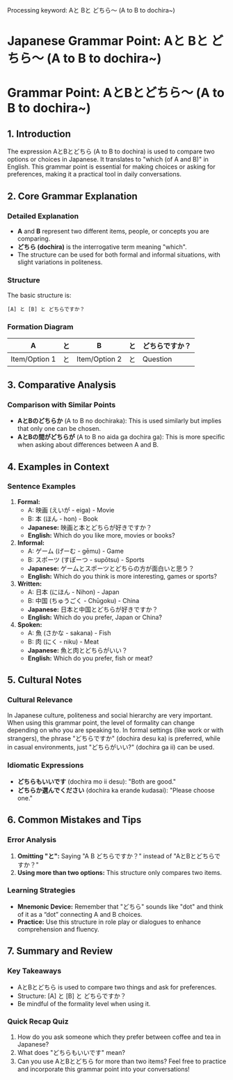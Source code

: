 Processing keyword: Aと Bと どちら～ (A to B to dochira~)
# Japanese Grammar Point: Aと Bと どちら～ (A to B to dochira~)
# Grammar Point: AとBとどちら～ (A to B to dochira~)
## 1. Introduction
The expression AとBとどちら (A to B to dochira) is used to compare two options or choices in Japanese. It translates to "which (of A and B)" in English. This grammar point is essential for making choices or asking for preferences, making it a practical tool in daily conversations.
## 2. Core Grammar Explanation
### Detailed Explanation
- **A** and **B** represent two different items, people, or concepts you are comparing.
- **どちら (dochira)** is the interrogative term meaning "which".
- The structure can be used for both formal and informal situations, with slight variations in politeness.
### Structure
The basic structure is:
```
[A] と [B] と どちらですか？
```
### Formation Diagram
| A          | と | B          | と | どちらですか？ |
|------------|---|------------|---|-----------------|
| Item/Option 1 | と | Item/Option 2 | と | Question |
## 3. Comparative Analysis
### Comparison with Similar Points
- **AとBのどちらか** (A to B no dochiraka): This is used similarly but implies that only one can be chosen. 
- **AとBの間がどちらが** (A to B no aida ga dochira ga): This is more specific when asking about differences between A and B.
## 4. Examples in Context
### Sentence Examples
1. **Formal:**
   - A: 映画 (えいが - eiga) - Movie
   - B: 本 (ほん - hon) - Book
   - **Japanese:** 映画と本とどちらが好きですか？
   - **English:** Which do you like more, movies or books?
2. **Informal:**
   - A: ゲーム (げーむ - gēmu) - Game
   - B: スポーツ (すぽーつ - supōtsu) - Sports
   - **Japanese:** ゲームとスポーツとどちらの方が面白いと思う？
   - **English:** Which do you think is more interesting, games or sports?
3. **Written:**
   - A: 日本 (にほん - Nihon) - Japan
   - B: 中国 (ちゅうごく - Chūgoku) - China
   - **Japanese:** 日本と中国とどちらが好きですか？
   - **English:** Which do you prefer, Japan or China?
4. **Spoken:**
   - A: 魚 (さかな - sakana) - Fish
   - B: 肉 (にく - niku) - Meat
   - **Japanese:** 魚と肉とどちらがいい？
   - **English:** Which do you prefer, fish or meat?
## 5. Cultural Notes
### Cultural Relevance
In Japanese culture, politeness and social hierarchy are very important. When using this grammar point, the level of formality can change depending on who you are speaking to. In formal settings (like work or with strangers), the phrase "どちらですか" (dochira desu ka) is preferred, while in casual environments, just "どちらがいい?" (dochira ga ii) can be used.
### Idiomatic Expressions
- **どちらもいいです** (dochira mo ii desu): "Both are good."
- **どちらか選んでください** (dochira ka erande kudasai): "Please choose one."
## 6. Common Mistakes and Tips
### Error Analysis
1. **Omitting "と":** Saying "A B どちらですか？" instead of "AとBとどちらですか？"
2. **Using more than two options:** This structure only compares two items.
### Learning Strategies
- **Mnemonic Device:** Remember that "どちら" sounds like "dot" and think of it as a “dot” connecting A and B choices.
- **Practice:** Use this structure in role play or dialogues to enhance comprehension and fluency.
## 7. Summary and Review
### Key Takeaways
- AとBとどちら is used to compare two things and ask for preferences.
- Structure: [A] と [B] と どちらですか？
- Be mindful of the formality level when using it.
### Quick Recap Quiz
1. How do you ask someone which they prefer between coffee and tea in Japanese?
2. What does "どちらもいいです" mean?
3. Can you use AとBとどちら for more than two items?
Feel free to practice and incorporate this grammar point into your conversations!
